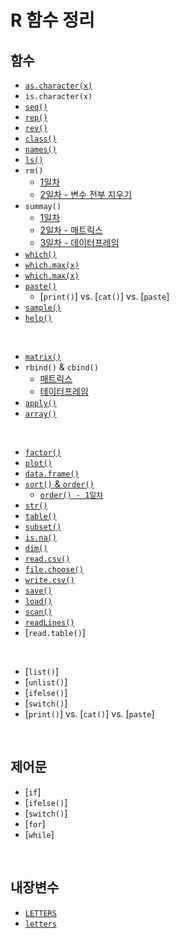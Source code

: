 # R 함수 정리

## 함수

* [`as.character(x)`](https://github.com/lsGee/TIL/blob/master/06.R/R%EA%B8%B0%EC%B4%88_3.md#%EB%B3%80%ED%99%98)
* `is.character(x)`
* [`seq()`](https://github.com/lsGee/TIL/blob/master/06.R/R%EA%B8%B0%EC%B4%88_1.md/#3-%EB%B3%80%EC%88%98-%EC%83%9D%EC%84%B1-%EB%B0%8F-%EC%B6%9C%EB%A0%A5)
* [`rep()`](https://github.com/lsGee/TIL/blob/master/06.R/R%EA%B8%B0%EC%B4%88_1.md/#3-%EB%B3%80%EC%88%98-%EC%83%9D%EC%84%B1-%EB%B0%8F-%EC%B6%9C%EB%A0%A5)
* [`rev()`](https://github.com/lsGee/TIL/blob/master/06.R/R%EA%B8%B0%EC%B4%88_1.md/#3-%EB%B3%80%EC%88%98-%EC%83%9D%EC%84%B1-%EB%B0%8F-%EC%B6%9C%EB%A0%A5)
* [`class()`](https://github.com/lsGee/TIL/blob/master/06.R/R%EA%B8%B0%EC%B4%88_1.md/#3-%EB%B3%80%EC%88%98-%EC%83%9D%EC%84%B1-%EB%B0%8F-%EC%B6%9C%EB%A0%A5)
* [`names()`](https://github.com/lsGee/TIL/blob/master/06.R/R%EA%B8%B0%EC%B4%88_1.md/#3-%EB%B3%80%EC%88%98-%EC%83%9D%EC%84%B1-%EB%B0%8F-%EC%B6%9C%EB%A0%A5)
* [`ls()`](https://github.com/lsGee/TIL/blob/master/06.R/R%EA%B8%B0%EC%B4%88_1.md/#%EC%83%9D%EC%84%B1%EB%90%9C-%EB%B3%80%EC%88%98-%ED%99%95%EC%9D%B8)
* `rm()`
  * [1일차](https://github.com/lsGee/TIL/blob/master/06.R/R%EA%B8%B0%EC%B4%88_1.md/#%EB%B3%80%EC%88%98-%EC%82%AD%EC%A0%9C)
  * [2일차 - 변수 전부 지우기](https://github.com/lsGee/TIL/blob/master/06.R/R%EA%B8%B0%EC%B4%88_3.md#%EB%B3%80%EC%88%98%EB%A5%BC-%ED%8C%8C%EC%9D%BC%EB%A1%9C-%EC%A0%80%EC%9E%A5-%EB%B0%8F-%EB%A1%9C%EB%93%9C)
* `summay()`
  * [1일차](https://github.com/lsGee/TIL/blob/master/06.R/R%EA%B8%B0%EC%B4%88_1.md/#6-%EA%B8%B0%EB%B3%B8-%ED%86%B5%EA%B3%84-%ED%95%A8%EC%88%98)
  * [2일차 - 매트릭스](https://github.com/lsGee/TIL/blob/master/06.R/R%EA%B8%B0%EC%B4%88_2.md#%EA%B8%B0%ED%83%80-%ED%95%A8%EC%88%98)
  * [3일차 - 데이터프레임](https://github.com/lsGee/TIL/blob/master/06.R/R%EA%B8%B0%EC%B4%88_3.md#%EA%B8%B0%ED%83%80-%ED%95%A8%EC%88%98)
* [`which()`](https://github.com/lsGee/TIL/blob/master/06.R/R%EA%B8%B0%EC%B4%88_1.md/#which)
* [`which.max(x)`](https://github.com/lsGee/TIL/blob/master/06.R/R%EA%B8%B0%EC%B4%88_1.md/#which)
* [`which.max(x)`](https://github.com/lsGee/TIL/blob/master/06.R/R%EA%B8%B0%EC%B4%88_1.md/#which)
* [`paste()`](https://github.com/lsGee/TIL/blob/master/06.R/R%EA%B8%B0%EC%B4%88_1.md/#paste)
  * [`print()`]  vs.  [`cat()`]  vs.  [`paste`]
* [`sample()`](https://github.com/lsGee/TIL/blob/master/06.R/R%EA%B8%B0%EC%B4%88_1.md/#sample)
* [`help()`](https://github.com/lsGee/TIL/blob/master/06.R/R%EA%B8%B0%EC%B4%88_1.md/#document-%EC%B0%B8%EC%A1%B0)

<br>

* [`matrix()`](https://github.com/lsGee/TIL/blob/master/06.R/R%EA%B8%B0%EC%B4%88_2.md#%EC%83%9D%EC%84%B1)
* `rbind()` & `cbind()`
  * [매트릭스](https://github.com/lsGee/TIL/blob/master/06.R/R%EA%B8%B0%EC%B4%88_2.md#%EC%83%9D%EC%84%B1)
  * [데이터프레임](https://github.com/lsGee/TIL/blob/master/06.R/R%EA%B8%B0%EC%B4%88_3.md#%EB%B3%80%ED%99%98)
* [`apply()`](https://github.com/lsGee/TIL/blob/master/06.R/R%EA%B8%B0%EC%B4%88_2.md#%EA%B8%B0%ED%83%80-%ED%95%A8%EC%88%98)
* [`array()`](https://github.com/lsGee/TIL/blob/master/06.R/R%EA%B8%B0%EC%B4%88_2.md#%EC%83%9D%EC%84%B1-1)

<br>

* [`factor()`](https://github.com/lsGee/TIL/blob/master/06.R/R%EA%B8%B0%EC%B4%88_3.md#%EC%83%9D%EC%84%B1)
* [`plot()`](https://github.com/lsGee/TIL/blob/master/06.R/R%EA%B8%B0%EC%B4%88_3.md#%EC%B0%B8%EA%B3%A0-plot)
* [`data.frame()`](https://github.com/lsGee/TIL/blob/master/06.R/R%EA%B8%B0%EC%B4%88_3.md#%EC%83%9D%EC%84%B1-1)
* [`sort()` & `order()`](https://github.com/lsGee/TIL/blob/master/06.R/R%EA%B8%B0%EC%B4%88_3.md#%EC%A0%95%EB%A0%AC) 
  * [`order() - 1일차`](https://github.com/lsGee/TIL/blob/master/06.R/R%EA%B8%B0%EC%B4%88_1.md/#3-%EB%B3%80%EC%88%98-%EC%83%9D%EC%84%B1-%EB%B0%8F-%EC%B6%9C%EB%A0%A5)
* [`str()`](https://github.com/lsGee/TIL/blob/master/06.R/R%EA%B8%B0%EC%B4%88_3.md#%EA%B8%B0%ED%83%80-%ED%95%A8%EC%88%98)
* [`table()`](https://github.com/lsGee/TIL/blob/master/06.R/R%EA%B8%B0%EC%B4%88_3.md#%EA%B8%B0%ED%83%80-%ED%95%A8%EC%88%98)
* [`subset()`](https://github.com/lsGee/TIL/blob/master/06.R/R%EA%B8%B0%EC%B4%88_3.md#%EA%B8%B0%ED%83%80-%ED%95%A8%EC%88%98)
* [`is.na()`](https://github.com/lsGee/TIL/blob/master/06.R/R%EA%B8%B0%EC%B4%88_3.md#%EA%B8%B0%ED%83%80-%ED%95%A8%EC%88%98)
* [`dim()`](https://github.com/lsGee/TIL/blob/master/06.R/R%EA%B8%B0%EC%B4%88_3.md#%EA%B8%B0%ED%83%80-%ED%95%A8%EC%88%98)
* [`read.csv()`](https://github.com/lsGee/TIL/blob/master/06.R/R%EA%B8%B0%EC%B4%88_3.md#csv-%ED%8C%8C%EC%9D%BC-%EC%9D%BD%EC%96%B4%EC%98%A4%EA%B8%B0)
* [`file.choose()`](https://github.com/lsGee/TIL/blob/master/06.R/R%EA%B8%B0%EC%B4%88_3.md#csv-%ED%8C%8C%EC%9D%BC-%EC%9D%BD%EC%96%B4%EC%98%A4%EA%B8%B0)
* [`write.csv()`](https://github.com/lsGee/TIL/blob/master/06.R/R%EA%B8%B0%EC%B4%88_3.md#csv-%ED%8C%8C%EC%9D%BC-%EC%9D%BD%EC%96%B4%EC%98%A4%EA%B8%B0)
* [`save()`](https://github.com/lsGee/TIL/blob/master/06.R/R%EA%B8%B0%EC%B4%88_3.md#%EB%B3%80%EC%88%98%EB%A5%BC-%ED%8C%8C%EC%9D%BC%EB%A1%9C-%EC%A0%80%EC%9E%A5-%EB%B0%8F-%EB%A1%9C%EB%93%9C)
* [`load()`](https://github.com/lsGee/TIL/blob/master/06.R/R%EA%B8%B0%EC%B4%88_3.md#%EB%B3%80%EC%88%98%EB%A5%BC-%ED%8C%8C%EC%9D%BC%EB%A1%9C-%EC%A0%80%EC%9E%A5-%EB%B0%8F-%EB%A1%9C%EB%93%9C)
* [`scan()`](https://github.com/lsGee/TIL/blob/master/06.R/R%EA%B8%B0%EC%B4%88_3.md#%EB%8D%B0%EC%9D%B4%ED%84%B0-%ED%8C%8C%EC%9D%BC-%EB%A1%9C%EB%93%9C)
* [`readLines()`](https://github.com/lsGee/TIL/blob/master/06.R/R%EA%B8%B0%EC%B4%88_3.md#%EB%8D%B0%EC%9D%B4%ED%84%B0-%ED%8C%8C%EC%9D%BC-%EB%A1%9C%EB%93%9C)
* [`read.table()`]

<br>

* [`list()`]
* [`unlist()`]
* [`ifelse()`]
* [`switch()`]
* [`print()`]  vs.  [`cat()`]  vs.  [`paste`]

<br>

## 제어문

* [`if`]
* [`ifelse()`]
* [`switch()`]
* [`for`]
* [`while`]

<br>

## 내장변수

* [`LETTERS`](https://github.com/lsGee/TIL/blob/master/06.R/R%EA%B8%B0%EC%B4%88_1.md/#3-%EB%B3%80%EC%88%98-%EC%83%9D%EC%84%B1-%EB%B0%8F-%EC%B6%9C%EB%A0%A5)
* [`letters`](https://github.com/lsGee/TIL/blob/master/06.R/R%EA%B8%B0%EC%B4%88_1.md/#3-%EB%B3%80%EC%88%98-%EC%83%9D%EC%84%B1-%EB%B0%8F-%EC%B6%9C%EB%A0%A5)